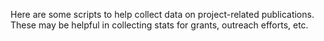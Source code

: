 Here are some scripts to help collect data on project-related publications. These may be helpful in collecting stats for grants, outreach efforts, etc.
